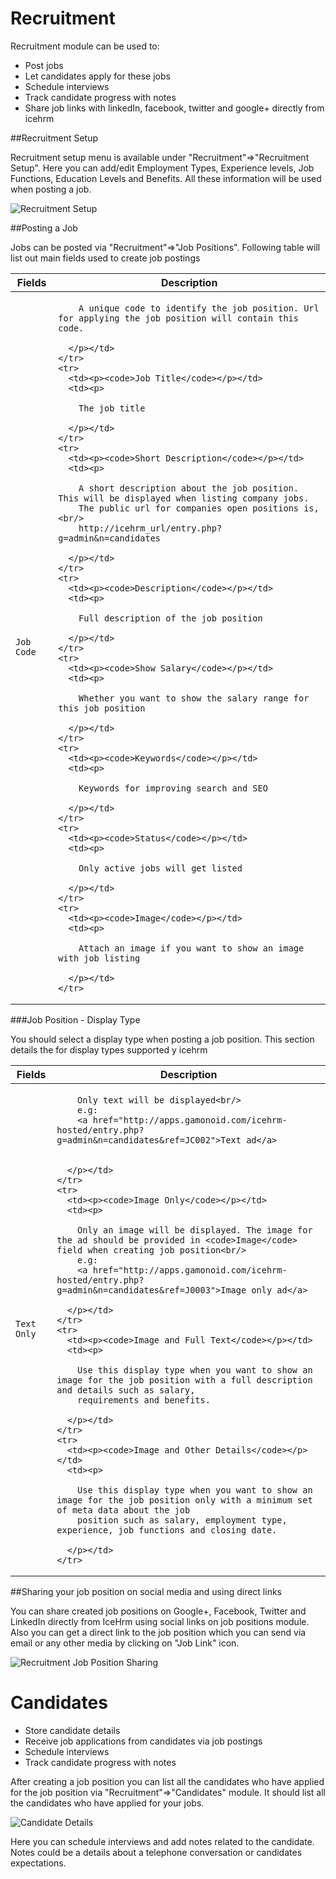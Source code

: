 # Recruitment
Recruitment module can be used to:
 
- Post jobs
- Let candidates apply for these jobs
- Schedule interviews
- Track candidate progress with notes
- Share job links with linkedIn, facebook, twitter and google+ directly from icehrm

##Recruitment Setup

Recruitment setup menu is available under "Recruitment"=>"Recruitment Setup". Here you can add/edit Employment Types,
Experience levels, Job Functions, Education Levels and Benefits. All these information will be used when posting a job.

![Recruitment Setup](https://icehrm.s3.amazonaws.com/images/blog-images/recruitment-setup.png)

##Posting a Job

Jobs can be posted via "Recruitment"=>"Job Positions". Following table will list out main fields used to create job postings

<div class="mobile-side-scroller">
<table>
  <thead>
    <tr>
      <th>Fields</th>
      <th>Description</th>
    </tr>
  </thead>
  <tbody>
    <tr>
      <td><p><code>Job Code</code></p></td>
      <td><p>
        
        A unique code to identify the job position. Url for applying the job position will contain this code.

      </p></td>
    </tr>
    <tr>
      <td><p><code>Job Title</code></p></td>
      <td><p>

        The job title

      </p></td>
    </tr>
    <tr>
      <td><p><code>Short Description</code></p></td>
      <td><p>

        A short description about the job position. This will be displayed when listing company jobs.
        The public url for companies open positions is,<br/>
        http://icehrm_url/entry.php?g=admin&n=candidates

      </p></td>
    </tr>
    <tr>
      <td><p><code>Description</code></p></td>
      <td><p>

        Full description of the job position

      </p></td>
    </tr>
    <tr>
      <td><p><code>Show Salary</code></p></td>
      <td><p>

        Whether you want to show the salary range for this job position

      </p></td>
    </tr>
    <tr>
      <td><p><code>Keywords</code></p></td>
      <td><p>

        Keywords for improving search and SEO

      </p></td>
    </tr>
    <tr>
      <td><p><code>Status</code></p></td>
      <td><p>

        Only active jobs will get listed

      </p></td>
    </tr>
    <tr>
      <td><p><code>Image</code></p></td>
      <td><p>

        Attach an image if you want to show an image with job listing

      </p></td>
    </tr>
  </tbody>
</table>
</div>


###Job Position - Display Type

You should select a display type when posting a job position. This section details the for display types supported y icehrm

<div class="mobile-side-scroller">
<table>
  <thead>
    <tr>
      <th>Fields</th>
      <th>Description</th>
    </tr>
  </thead>
  <tbody>
    <tr>
      <td><p><code>Text Only</code></p></td>
      <td><p>
        
        Only text will be displayed<br/>
        e.g:
        <a href="http://apps.gamonoid.com/icehrm-hosted/entry.php?g=admin&n=candidates&ref=JC002">Text ad</a>


      </p></td>
    </tr>
    <tr>
      <td><p><code>Image Only</code></p></td>
      <td><p>
        
        Only an image will be displayed. The image for the ad should be provided in <code>Image</code> field when creating job position<br/>
        e.g:
        <a href="http://apps.gamonoid.com/icehrm-hosted/entry.php?g=admin&n=candidates&ref=J0003">Image only ad</a>

      </p></td>
    </tr>
    <tr>
      <td><p><code>Image and Full Text</code></p></td>
      <td><p>
        
        Use this display type when you want to show an image for the job position with a full description and details such as salary,
        requirements and benefits.

      </p></td>
    </tr>
    <tr>
      <td><p><code>Image and Other Details</code></p></td>
      <td><p>
        
        Use this display type when you want to show an image for the job position only with a minimum set of meta data about the job
        position such as salary, employment type, experience, job functions and closing date.

      </p></td>
    </tr>
  </tbody>
</table>
</div>


##Sharing your job position on social media and using direct links

You can share created job positions on Google+, Facebook, Twitter and LinkedIn directly from IceHrm using
social links on job positions module. Also you can get a direct link to the job position which you can send via
email or any other media by clicking on "Job Link" icon.

![Recruitment Job Position Sharing](https://icehrm.s3.amazonaws.com/images/blog-images/recruitment-share.png)


# Candidates
 
- Store candidate details
- Receive job applications from candidates via job postings
- Schedule interviews
- Track candidate progress with notes


After creating a job position you can list all the candidates who have applied for the job position via 
"Recruitment"=>"Candidates" module. It should list all the candidates who have applied for your jobs.

![Candidate Details](https://icehrm.s3.amazonaws.com/images/blog-images/candidates.png)

Here you can schedule interviews and add notes related to the candidate. Notes could be a details about a telephone conversation or
candidates expectations.
